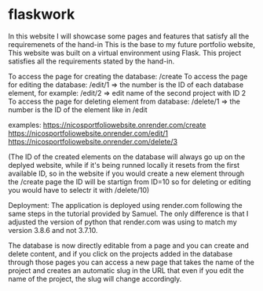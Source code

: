 # flaskwork

In this website I will showcase some pages and features that satisfy all the requiremenets of the hand-in
This is the base to my future portfolio website, This website was built on a virtual environment using Flask. This project satisfies all the requirements stated by the hand-in.

To access the page for creating the database: /create To access the page for editing the database: /edit/1 => the number is the ID of each database element, for example: /edit/2 => edit name of the second project with ID 2 To access the page for deleting element from database: /delete/1 => the number is the ID of the element like in /edit

examples:
https://nicosportfoliowebsite.onrender.com/create
https://nicosportfoliowebsite.onrender.com/edit/1
https://nicosportfoliowebsite.onrender.com/delete/3

(The ID of the created elements on the database will always go up on the deplyed website, while if it's being runned locally it resets from the first available ID, so in the website if you would create a new element through the /create page the ID will be startign from ID=10 so for deleting or editing you would have to selectr it with /delete/10)

Deployment: The application is deployed using render.com following the same steps in the tutorial provided by Samuel. The only difference is that I adjusted the version of python that render.com was using to match my version 3.8.6 and not 3.7.10.

The database is now directly editable from a page and you can create and delete content, and if you click on the projects added in the database through those pages you can access a new page that takes the name of the project and creates an automatic slug in the URL that even if you edit the name of the project, the slug will change accordingly.
